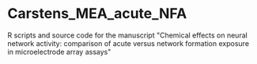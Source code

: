 # Carstens_MEA_acute_NFA
R scripts and source code for the manuscript "Chemical effects on neural network activity: comparison of acute versus network formation exposure in microelectrode array assays"
